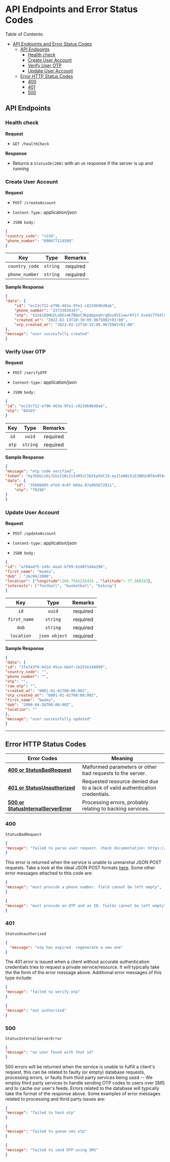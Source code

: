 # API Endpoints and Error Status Codes

Table of Contents:

- [API Endpoints and Error Status Codes](#api-endpoints-and-error-status-codes)
  - [API Endpoints](#api-endpoints)
    - [Health check](#health-check)
    - [Create User Account](#create-user-account)
    - [Verify User OTP](#verify-user-otp)
    - [Update User Account](#update-user-account)
  - [Error HTTP Status Codes](#error-http-status-codes)
    - [400](#400)
    - [401](#401)
    - [500](#500)


## API Endpoints

### Health check

**Request**

- `GET /healthCheck`

**Response**

- Returns a `StatusOk(200)` with an `ok` response if the server is up and running

### Create User Account

**Request**

- `POST /createAccount`
  
- `Content-Type:` application/json
  
- `JSON body:` 


```json
{
"country_code": "+234",
"phone_number": "090677114589"
}
```

|     **Key**    | **Type** | **Remarks** |
|:--------------:|:--------:|:-----------:|
| `country_code` | `string` | required  |
| `phone_number` | `string` | required  |


**Sample Response**

```json
{
"data": {
    "id": "ec13c712-e796-463a-9fe1-c823db96d8ab",
    "phone_number": "23733839347",
    "otp": "$2a$10$HG2Ln6EvaK7BQoC3Kpdppeqhrq0xuXVIiawr8fif.Gvedi7fX4lXS",
    "created_at": "2022-02-13T10:30:09.9675082+01:00",
    "otp_created_at": "2022-02-13T10:33:09.9675082+01:00"
},
"message": "user succesfully created"
}
```

### Verify User OTP

**Request**

- `POST /verifyOTP`

- `Content-type:` application/json

- `JSON body:`

```json
{
"id": "ec13c712-e796-463a-9fe1-c823db96d8ab",
"otp": "84165"
}
```

|     **Key**    | **Type** | **Remarks** |
|:--------------:|:--------:|:-----------:|
| `id` | `uuid` | required  |
| `otp` | `string` | required  |


**Sample Response**

```json
{
"message": "otp code verified",
"token": "eyJhbGciOiJIUzI1NiIsInR5cCI6IkpXVCJ9.eyJleHAiOjE2NDUzNTAxNTAsInN1YiI6IjM1YjA4NDA1LWVmZTMtNGM4Zi1iNjlhLTg3YTk2NWI3MjgxMSJ9.CT-i6XpqlTd_MlwoutLXMA55nYYWQx0x-P0zWUgvKf8",
"data": {
    "id": "35b08405-efe3-4c8f-b69a-87a965b72811",
    "otp": "79298"
}
}
```

### Update User Account

**Request**

- `POST /updateAccount`

- `Content-type:` application/json

- `JSON body:`

```json
{
"id": "a704ad75-149c-4ea5-b799-b1d0f1d4a296",
"first_name": "kwaku",
"dob" : "26/04/2000",
"location": {"longitude":164.7541232424 , "latitude":-77.508333},
"interests": ["football", "basketball", "biking"]
}

```

|     **Key**    | **Type** | **Remarks** |
|:--------------:|:--------:|:-----------:|
| `id` | `uuid` | required  |
| `first_name` | `string` | required  |
| `dob` | `string` | required  |
| `location` | `json object` | required  |


**Sample Response**

```json
{
"data": {
"id": "2fe743f9-9d1d-45ce-bb4f-cb253e248099",
"country_code": "",
"phone_number": "",
"otp": "",
"raw_otp": "",
"created_at": "0001-01-01T00:00:00Z",
"otp_created_at": "0001-01-01T00:00:00Z",
"first_name": "kwaku",
"dob": "2000-04-26T00:00:00Z",
"location": ""
},
"message": "user successfully updated"
}
```

***

## Error HTTP Status Codes

 **Error Codes**                              | **Meaning**
----------------------------------------------|------------------------------------------------------------------------------
 **[400 or StatusBadRequest](#400)**          | Malformed parameters or other bad requests to the server.
 **[401 or StatusUnauthorized](#401)**        | Requested resource denied due to a lack of valid authentication credentials. 
 **[500 or StatusInternalServerError](#500)** | Processing errors, probably relating to backing services.

### 400

`StatusBadRequest`

```json
{
"message": "failed to parse user request. check documentation: https://github.com/gwuah/tinderclone/blob/master/Readme.MD"
}
```

This error is returned when the service is unable to unmarshal JSON POST requests. Take a look at the ideal JSON POST formats [here](#api-endpoints). Some other error messages attached to this code are:

```json
{
"message": "must provide a phone number. field cannot be left empty",
}
```

```json
{
"message": "must provide an OTP and an ID. fields cannot be left empty",
}
```

### 401

`StatusUnauthorized`

```json
{
  "message": "otp has expired. regenerate a new one"
}
```

The 401 error is issued when a client without accurate authentication credentials tries to request a private service/resource. It will typically take the the form of the error message above. Additional error messages of this type include:

```json
{
"message": "failed to verify otp"
}
```

```json
{
"message": "not authorized"
}
```

### 500

`StatusInternalServerError`

```json
{
"message": "no user found with that id"
}
```

500 errors will be returned when the service is unable to fulfill a client's request, this can be related to faulty (or empty) database requests, processing errors, or faults from third party services being used -- We employ third party services to handle sending OTP codes to users over SMS and to cache our user's feeds. Errors related to the database will typically take the format of the response above. Some examples of error messages related to processing and thrid party issues are:

```json
{
"message": "failed to hash otp"
}
```

```json
{
"message": "failed to queue sms otp"
}
```

```json
{
"message": "failed to send OTP using SMS"
}
```

